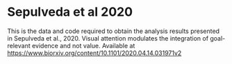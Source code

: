 # Sepulveda et al 2020

This is the data and code required to obtain the analysis results presented in Sepulveda et al., 2020. Visual attention modulates the integration of goal-relevant evidence and not value. Available at https://www.biorxiv.org/content/10.1101/2020.04.14.031971v2

